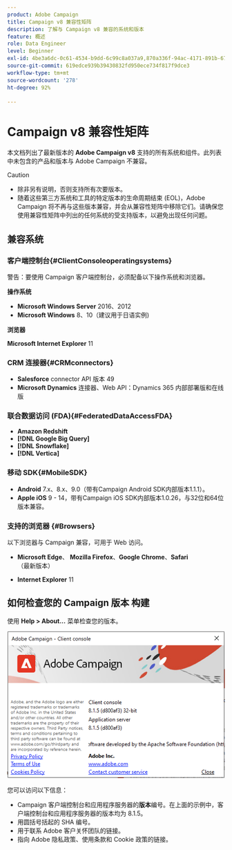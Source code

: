 ```yaml
---
product: Adobe Campaign
title: Campaign v8 兼容性矩阵
description: 了解与 Campaign v8 兼容的系统和版本
feature: 概述
role: Data Engineer
level: Beginner
exl-id: 4be3a6dc-0c61-4534-b9dd-6c99c8a037a9,870a336f-94ac-4171-891b-67614feef6ef,bebdd930-c7f6-4629-a489-3c704b33f058,d493e613-eb61-43b1-9c6d-1bd881af0734
source-git-commit: 619edce939b39430832fd950ece734f817f9dce3
workflow-type: tm+mt
source-wordcount: '278'
ht-degree: 92%

---
```


# Campaign v8 兼容性矩阵

本文档列出了最新版本的 **Adobe Campaign v8** 支持的所有系统和组件。此列表中未包含的产品和版本与 Adobe Campaign 不兼容。

>[!CAUTION]
>
>* 除非另有说明，否则支持所有次要版本。
>* 随着这些第三方系统和工具的特定版本的生命周期结束 (EOL)，Adobe Campaign 将不再与这些版本兼容，并会从兼容性矩阵中移除它们。请确保您使用兼容性矩阵中列出的任何系统的受支持版本，以避免出现任何问题。


## 兼容系统

### 客户端控制台{#ClientConsoleoperatingsystems}

警告：要使用 Campaign 客户端控制台，必须配备以下操作系统和浏览器。

**操作系统**

* **Microsoft Windows Server** 2016、2012
* **Microsoft Windows** 8、10（建议用于日语实例)

**浏览器**

**Microsoft Internet Explorer** 11

### CRM 连接器{#CRMconnectors}

* **Salesforce** connector API 版本 49
* **Microsoft Dynamics** 连接器、Web API：Dynamics 365 内部部署版和在线版

### 联合数据访问 (FDA){#FederatedDataAccessFDA}

* **Amazon Redshift**
* **[!DNL Google Big Query]**
* **[!DNL Snowflake]**
* **[!DNL Vertica]**

### 移动 SDK{#MobileSDK}

* **Android** 7.x、8.x、9.0（带有Campaign Android SDK内部版本1.1.1）。
* **Apple iOS**  9 - 14，带有Campaign iOS SDK内部版本1.0.26，与32位和64位版本兼容。

### 支持的浏览器 {#Browsers}

以下浏览器与 Campaign 兼容，可用于 Web 访问。

* **Microsoft Edge**、 **Mozilla Firefox**、**Google Chrome**、**Safari** （最新版本）

* **Internet Explorer** 11

## 如何检查您的 Campaign 版本 构建

使用 **Help > About...** 菜单检查您的版本。

![](assets/ac-version.png)

您可以访问以下信息：

* Campaign 客户端控制台和应用程序服务器的&#x200B;**版本**&#x200B;编号。在上面的示例中，客户端控制台和应用程序服务器的版本均为 8.1.5。
* 用圆括号括起的 SHA 编号。
* 用于联系 Adobe 客户关怀团队的链接。
* 指向 Adobe 隐私政策、使用条款和 Cookie 政策的链接。
